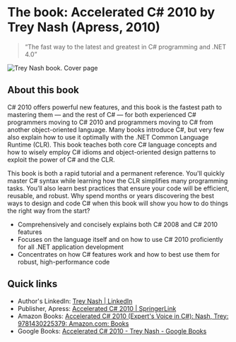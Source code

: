 # The book: Accelerated C# 2010 by Trey Nash (Apress, 2010)
> “The fast way to the latest and greatest in C# programming and .NET 4.0”

![Trey Nash book. Cover page](../../assets/trey-nash-book-cover-page.png)

## About this book
C# 2010 offers powerful new features, and this book is the fastest path to mastering them — and 
the rest of C# — for both experienced C# programmers moving to C# 2010 and programmers moving to 
C# from another object-oriented language. Many books introduce C#, but very few also explain how 
to use it optimally with the .NET Common Language Runtime (CLR). This book teaches both core C# 
language concepts and how to wisely employ C# idioms and object-oriented design patterns to exploit 
the power of C# and the CLR.

This book is both a rapid tutorial and a permanent reference. You'll quickly master C# syntax while 
learning how the CLR simplifies many programming tasks. You’ll also learn best practices that ensure 
your code will be efficient, reusable, and robust. Why spend months or years discovering the best 
ways to design and code C# when this book will show you how to do things the right way from the start?

- Comprehensively and concisely explains both C# 2008 and C# 2010 features
- Focuses on the language itself and on how to use C# 2010 proficiently for all .NET application development
- Concentrates on how C# features work and how to best use them for robust, high-performance code

## Quick links
- Author's LinkedIn: [Trey Nash | LinkedIn](https://www.linkedin.com/in/treynash/)
- Publisher, Apress: [Accelerated C# 2010 | SpringerLink](http://www.apress.com/9781430225379)
- Amazon Books: [Accelerated C# 2010 (Expert's Voice in C#): Nash, Trey: 9781430225379: Amazon.com: Books](https://www.amazon.com/Accelerated-2010-Experts-Voice-Trey/dp/1430225378)
- Google Books: [Accelerated C# 2010 - Trey Nash - Google Books](https://books.google.com/books?id=tAAI_KoG6HgC)
